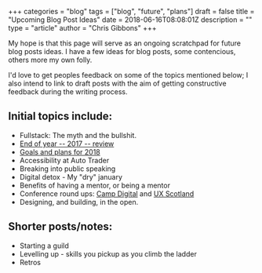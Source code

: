 +++
categories = "blog"
tags = ["blog", "future", "plans"]
draft = false
title = "Upcoming Blog Post Ideas"
date = 2018-06-16T08:08:01Z
description = ""
type = "article"
author = "Chris Gibbons"
+++

My hope is that this page will serve as an ongoing scratchpad for future blog posts ideas. I have a few ideas for blog posts, some contencious, others more my own folly.

I'd love to get peoples feedback on some of the topics mentioned below; I also intend to link to draft posts with the aim of getting constructive feedback during the writing process.

## Initial topics include:

* Fullstack: The myth and the bullshit.
* [End of year -- 2017 -- review](writing/2017-review/)
* [Goals and plans for 2018](writing/2018-preview/)
* Accessibility at Auto Trader
* Breaking into public speaking
* Digital detox - My "dry" january
* Benefits of having a mentor, or being a mentor
* Conference round ups: <a href="https://www.wearesigma.com/campdigital/2018/" rel="noopener">Camp Digital</a> and <a href="https://uxscotland.net/2018/" rel="noopener">UX Scotland</a>
* Designing, and building, in the open.

## Shorter posts/notes:

* Starting a guild
* Levelling up - skills you pickup as you climb the ladder
* Retros
